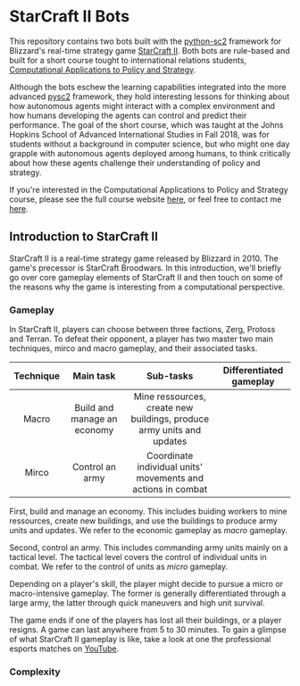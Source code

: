 # StarCraft II Bots

This repository contains two bots built with the [python-sc2](https://github.com/Dentosal/python-sc2) framework for Blizzard's real-time strategy game [StarCraft II](https://en.wikipedia.org/wiki/StarCraft_II:_Wings_of_Liberty). Both bots are rule-based and built for a short course tought to international relations students, [Computational Applications to Policy and Strategy](https://github.com/SAIS-S2S-Technology/Roadmap/blob/master/CAPS/CAPS_course_website.md). 

Although the bots eschew the learning capabilities integrated into the more advanced [pysc2](https://github.com/deepmind/pysc2) framework, they hold interesting lessons for thinking about how autonomous agents might interact with a complex environment and how humans developing the agents can control and predict their performance. The goal of the short course, which was taught at the Johns Hopkins School of Advanced International Studies in Fall 2018, was for students without a background in computer science, but who might one day grapple with autonomous agents deployed among humans, to think critically about how these agents challenge their understanding of policy and strategy. 

If you're interested in the Computational Applications to Policy and Strategy course, please see the full course website [here](https://github.com/SAIS-S2S-Technology/Roadmap/blob/master/CAPS/CAPS_course_website.md), or feel free to contact me [here](https://leoklenner.com/).

## Introduction to StarCraft II

StarCraft II is a real-time strategy game released by Blizzard in 2010. The game's precessor is StarCraft Broodwars. In this introduction, we'll briefly go over core gameplay elements of StarCraft II and then touch on some of the reasons why the game is interesting from a computational perspective. 

### Gameplay

In StarCraft II, players can choose between three factions, Zerg, Protoss and Terran. To defeat their opponent, a player has two master two main techniques, mirco and macro gameplay, and their associated tasks.

| Technique        | Main task                      | Sub-tasks  | Differentiated gameplay |
| :----------------: |:-------------------------:| :---------:| :---------:|
| Macro            | Build and manage an economy | Mine ressources, create new buildings, produce army units and updates |
| Mirco            | Control an army | Coordinate individual units' movements and actions in combat |



First, build and manage an economy. This includes buiding workers to mine ressources, create new buildings, and use the buildings to produce army units and updates. We refer to the economic gameplay as *macro* gameplay. 

Second, control an army. This includes commanding army units mainly on a tactical level. The tactical level covers the control of individual units in combat. We refer to the control of units as *micro* gameplay. 

Depending on a player's skill, the player might decide to pursue a micro or macro-intensive gameplay. The former is generally differentiated through a large army, the latter through quick maneuvers and high unit survival.  

The game ends if one of the players has lost all their buildings, or a player resigns. A game can last anywhere from 5 to 30 minutes. To gain a glimpse of what StarCraft II gameplay is like, take a look at one the professional esports matches on [YouTube](https://www.youtube.com/watch?v=QFFrMJykL2w). 


### Complexity
